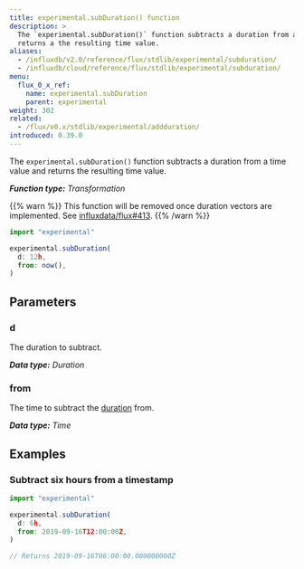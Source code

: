 ```yaml
---
title: experimental.subDuration() function
description: >
  The `experimental.subDuration()` function subtracts a duration from a time value and
  returns a the resulting time value.
aliases:
  - /influxdb/v2.0/reference/flux/stdlib/experimental/subduration/
  - /influxdb/cloud/reference/flux/stdlib/experimental/subduration/
menu:
  flux_0_x_ref:
    name: experimental.subDuration
    parent: experimental
weight: 302
related:
  - /flux/v0.x/stdlib/experimental/addduration/
introduced: 0.39.0
---
```


The `experimental.subDuration()` function subtracts a duration from a time value and
returns the resulting time value.

_**Function type:** Transformation_

{{% warn %}}
This function will be removed once duration vectors are implemented.
See [influxdata/flux#413](https://github.com/influxdata/flux/issues/413).
{{% /warn %}}

```js
import "experimental"

experimental.subDuration(
  d: 12h,
  from: now(),
)
```

## Parameters

### d
The duration to subtract.

_**Data type:** Duration_

### from
The time to subtract the [duration](#d) from.

_**Data type:** Time_

## Examples

### Subtract six hours from a timestamp
```js
import "experimental"

experimental.subDuration(
  d: 6h,
  from: 2019-09-16T12:00:00Z,
)

// Returns 2019-09-16T06:00:00.000000000Z
```
